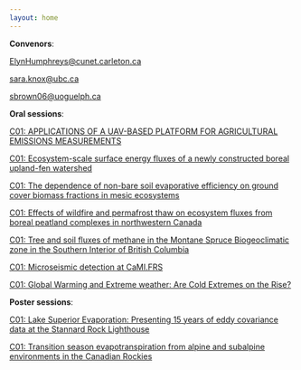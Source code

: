 ```yaml
---
layout: home
---
```



**Convenors**:

<a href="mailto:ElynHumphreys@cunet.carleton.ca">ElynHumphreys@cunet.carleton.ca</a>

<a href="mailto:sara.knox@ubc.ca">sara.knox@ubc.ca</a>

<a href="mailto:sbrown06@uoguelph.ca">sbrown06@uoguelph.ca</a>

**Oral sessions**:

[C01: APPLICATIONS OF A UAV-BASED PLATFORM FOR AGRICULTURAL EMISSIONS MEASUREMENTS](C01_Coate_APPLICAT)

[C01: Ecosystem-scale surface energy fluxes of a newly constructed boreal upland-fen watershed](C01_Popov_Ecosyste)

[C01: The dependence of non-bare soil evaporative efficiency on ground cover biomass fractions in mesic ecosystems](C01_Wang0_Thedepen)

[C01: Effects of wildfire and permafrost thaw on ecosystem fluxes from boreal peatland complexes in northwestern Canada](C01_Schul_Effectso)

[C01: Tree and soil fluxes of methane in the Montane Spruce Biogeoclimatic zone in the Southern Interior of British Columbia](C01_Brown_Treeands)

[C01: Microseismic detection at CaMI.FRS](C01_Nowro_Microsei)

[C01: Global Warming and Extreme weather: Are Cold Extremes on the Rise?](C01_Garne_GlobalWa)

**Poster sessions**:

[C01: Lake Superior Evaporation: Presenting 15 years of eddy covariance data at the Stannard Rock Lighthouse](C01_Nicho_LakeSupe)

[C01: Transition season evapotranspiration from alpine and subalpine environments in the Canadian Rockies](C01_Langs_Transiti)

